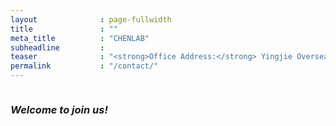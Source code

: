 ```yaml
---
layout              : page-fullwidth
title               : ""
meta_title          : "CHENLAB"
subheadline         : 
teaser              : "<strong>Office Address:</strong> Yingjie Overseas Exchange Center 338E, Peking University, Beijing, China<br/><strong>Lab Address:</strong> Integrated Science Research Center 112, Peking University, Beijing, China<br/><strong>Tel:</strong> +86-010-62768343<br/><strong>E-mail:</strong> chenak@pku.edu.cn<br/>"
permalink           : "/contact/"
---
```




<img src="{{ site.urlimg }}building_1008x567.jpg" alt="">


### *Welcome to join us!*